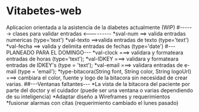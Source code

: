 # Vitabetes-web
Aplicacion orientada a la asistencia de la diabetes actualmente (WIP)
#------> clases para validar entradas <---------
*sval-num ==> valida entradas numericas (type='text')
*val-texto ==>valida entradas de texto (type='text')
*val-fecha ==> valida y delimita entradas de fechas (type='date')
#---PLANEADO PARA EL DOMINGO---
*val-clock ===> validara y formateara entradas de horas (type='text');
*val-IDKEY ===> validara y formateara entradas de IDKEY's (type = 'text');
*val-email ===> validara entradas de e-mail (type = 'email');
*type-bitacora(String font, String color, String logoUrl) ===> cambiara el color, fuente y logo de la bitacora sin necesidad de crear varias.
##---Ventanas faltantes---
*La vista de la bitacora del paciente por parte del doctor y el cuidador (puede ser una ventana o varias dependiendo de su
inteligencia)
*Adaptar diseño a Wireframes y requerimientos
*fusionar alarmas con citas (requerimiento cambiado el lunes pasado)